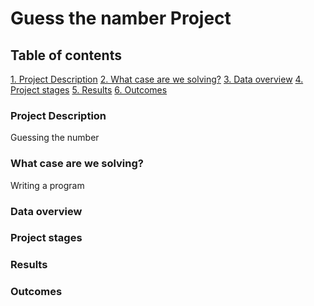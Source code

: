 # Guess the namber Project ##

## Table of contents 

[1. Project Description](https://github.com/Mike-Kulikov/sf_data_science/blob/main/project_0/README.md)
[2. What case are we solving?](https://github.com/Mike-Kulikov/sf_data_science/blob/main/project_0/README.md#What-case-are-we-solving)
[3. Data overview](https://github.com/Mike-Kulikov/sf_data_science/blob/main/project_0/README.md#Data-overview)
[4. Project stages](https://github.com/Mike-Kulikov/sf_data_science/blob/main/project_0/README.md#Project-stages)
[5. Results](https://github.com/Mike-Kulikov/sf_data_science/blob/main/project_0/README.md#Results)
[6. Outcomes](https://github.com/Mike-Kulikov/sf_data_science/blob/main/project_0/README.md#Outcomes)


### Project Description
Guessing the number

### What case are we solving?
Writing a program

### Data overview


### Project stages

### Results

### Outcomes